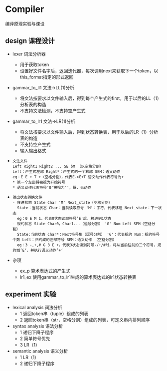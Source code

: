 # Compiler
编译原理实验与课设

design 课程设计
---
- lexer 词法分析器
    - 用于获取token
    - 设置好文件名字后，返回迭代器，每次调用next来获取下一个token，以this_format指定的形式返回

- gammar_to_ll1 文法->LL(1)分析
    - 将文法按要求以文件输入后，得到每个产生式的first，用于以后的LL（1）分析表的构造
    - 不支持文法检测，不支持空产生式

- gammar_to_lr1 文法->LR(1)分析
    - 将文法按要求以文件输入后，得到状态转换表，用于以后的LR（1）分析表的构造
    - 不支持空产生式
    - 输入输出格式
-     文法文件
      Left Right1 Right2 ... SE bM （以空格分割）
      Left：产生式左部 Right*：产生式的一个右部 SEM：语义动作
      eg：E E + T +（空格分割），代表E->E+T 语义动作代表符号为+
      * 第一个左部将被视为开始符号
      * 语义动作代表符号'0'被视为''，既，无动作
-     输出状态转换文件 
      - 移进状态 State Char 'M' Next_state（空格分割）
        State：当前状态 Char：当前读取符号 'M'：字符，代表移进 Next_state：下一状态
        eg：0 E M 1，代表0状态读取符号’E'后，移进到1状态
      - 规约状态 State Char0，Char1...（逗号分割） 'G' Num Left SEM（空格分割）
        State:当前状态 Char*：Next符号集（逗号分割） 'G'：代表规约 Num：规约符号个数 Left：归约成的左部符号 SEM：语义动作 （空格分割）
        eg：3 -,+,# G 3 E +，代表3状态读到符号-/+/#时，将从当前往前的三个符号，规约城’E‘，并执行语义动作’+‘

- 杂项
    - ex_p 算术表达式的产生式
    - lr1_ex 使用gammar_to_lr1生成的算术表达式的lr1状态转换表

experiment 实验
---
- lexical analysis 词法分析
    - 1 返回token串（tuple）组成的列表
    - 2 返回token串（str，空格分割）组成的列表，可定义串内排列顺序
- syntax analysis 语法分析
    - 1 递归下降子程序
    - 2 简单符号优先
    - 3 LR（1）
- semantic analysis 语义分析
    - 1 LR（1）
    - 2 递归下降子程序